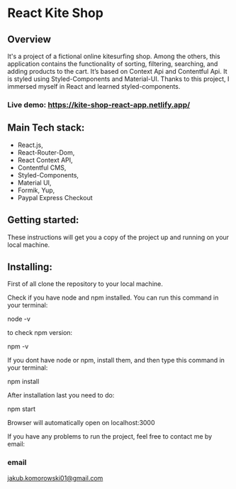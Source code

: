 # React Kite Shop

## Overview

It's a project of a fictional online kitesurfing shop. Among the others, this application contains the functionality of sorting, filtering, searching, and adding products to the cart. It’s based on Context Api and Contentful Api. It is styled using Styled-Components and Material-UI. Thanks to this project, I immersed myself in React and learned styled-components.

### Live demo: https://kite-shop-react-app.netlify.app/

## Main Tech stack:

- React.js,
- React-Router-Dom,
- React Context API,
- Contentful CMS,
- Styled-Components,
- Material UI,
- Formik, Yup,
- Paypal Express Checkout

## Getting started:

These instructions will get you a copy of the project up and running on your local machine.

## Installing:

First of all clone the repository to your local machine.

Check if you have node and npm installed.
You can run this command in your terminal:

node -v

to check npm version:

npm -v

If you dont have node or npm, install them, and then type this command in your terminal:

npm install

After installation last you need to do:

npm start

Browser will automatically open on localhost:3000

If you have any problems to run the project, feel free to contact me by email:

### email

jakub.komorowski01@gmail.com
